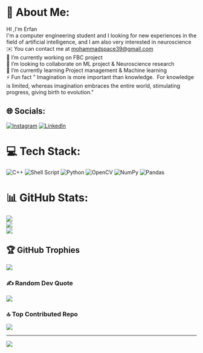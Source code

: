 # 💫 About Me:
HI ,I'm Erfan<br>I'm a computer engineering student and I looking for new experiences in the field of artificial intelligence, and I am also very interested in neuroscience<br>✉️  You can contact me at mohammadspace39@gmail.com<br>🔭 I’m currently working on FBC project<br>👯 I’m looking to collaborate on ML project & Neuroscience research<br>🌱 I’m currently learning Project management & Machine learning<br>⚡ Fun fact  "  Imagination is more important than knowledge.  For knowledge is limited, whereas imagination embraces the entire world, stimulating progress, giving birth to evolution."


## 🌐 Socials:
[![Instagram](https://img.shields.io/badge/Instagram-%23E4405F.svg?logo=Instagram&logoColor=white)](https://instagram.com/mohammad_erfan_ml) [![LinkedIn](https://img.shields.io/badge/LinkedIn-%230077B5.svg?logo=linkedin&logoColor=white)](https://linkedin.com/in/www.linkedin.com/in/mohammad-erfan-zarabadi-pour) 

# 💻 Tech Stack:
![C++](https://img.shields.io/badge/c++-%2300599C.svg?style=flat-square&logo=c%2B%2B&logoColor=white) ![Shell Script](https://img.shields.io/badge/shell_script-%23121011.svg?style=flat-square&logo=gnu-bash&logoColor=white) ![Python](https://img.shields.io/badge/python-3670A0?style=flat-square&logo=python&logoColor=ffdd54) ![OpenCV](https://img.shields.io/badge/opencv-%23white.svg?style=flat-square&logo=opencv&logoColor=white) ![NumPy](https://img.shields.io/badge/numpy-%23013243.svg?style=flat-square&logo=numpy&logoColor=white) ![Pandas](https://img.shields.io/badge/pandas-%23150458.svg?style=flat-square&logo=pandas&logoColor=white)
# 📊 GitHub Stats:
![](https://github-readme-stats.vercel.app/api?username=ErfanDE10&theme=tokyonight&hide_border=false&include_all_commits=true&count_private=true)<br/>
![](https://github-readme-streak-stats.herokuapp.com/?user=ErfanDE10&theme=tokyonight&hide_border=false)<br/>
![](https://github-readme-stats.vercel.app/api/top-langs/?username=ErfanDE10&theme=tokyonight&hide_border=false&include_all_commits=true&count_private=true&layout=compact)

## 🏆 GitHub Trophies
![](https://github-profile-trophy.vercel.app/?username=ErfanDE10&theme=tokyonight&no-frame=false&no-bg=false&margin-w=4)

### ✍️ Random Dev Quote
![](https://quotes-github-readme.vercel.app/api?type=horizontal&theme=tokyonight)

### 🔝 Top Contributed Repo
![](https://github-contributor-stats.vercel.app/api?username=ErfanDE10&limit=5&theme=algolia&combine_all_yearly_contributions=true)

---
[![](https://visitcount.itsvg.in/api?id=ErfanDE10&label=Profile%20Views&icon=0&pretty=true)](https://visitcount.itsvg.in)
<!-- Proudly created with GPRM ( https://gprm.itsvg.in ) -->
